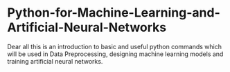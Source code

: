 # Python-for-Machine-Learning-and-Artificial-Neural-Networks
Dear all this is an introduction to basic and useful python commands which will be used in Data Preprocessing, designing machine learning models and training artificial neural networks.
